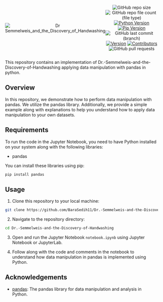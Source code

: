 <div style="display:flex; justify-content: center; align-items: center ; height" 100vh" align=center>

![Dr Semmelweis_and_the_Discovery_of_Handwashing](https://github.com/BaraSedih11/Dr.-Semmelweis-and-the-Discovery-of-Handwashing/assets/98843912/ede89ae4-c90f-471a-b4fe-dc5ac0a798df)

   ![GitHub repo size](https://img.shields.io/github/repo-size/BaraSedih11/Dr.-Semmelweis-and-the-Discovery-of-Handwashing) ![GitHub repo file count (file type)](https://img.shields.io/github/directory-file-count/BaraSedih11/Dr.-Semmelweis-and-the-Discovery-of-Handwashing) [![Python Version](https://img.shields.io/badge/python-3.8-blue)](https://www.python.org/downloads/release/python-380/)
[![Pip Version](https://img.shields.io/badge/pip-21.0-orange)](https://pypi.org/project/pip/21.0/)
 ![GitHub last commit (branch)](https://img.shields.io/github/last-commit/BaraSedih11/Dr.-Semmelweis-and-the-Discovery-of-Handwashing/main)
[![Version](https://img.shields.io/badge/version-v1.0.0-blue)](https://github.com/BaraSedih/Titanic-Survival-Model/releases/tag/v1.0.0)
[![Contributors](https://img.shields.io/github/contributors/BaraSedih11/Dr.-Semmelweis-and-the-Discovery-of-Handwashing)](https://github.com/BaraSedih11/Dr.-Semmelweis-and-the-Discovery-of-Handwashing/graphs/contributors)
![GitHub pull requests](https://img.shields.io/github/issues-pr-raw/BaraSedih11/Dr.-Semmelweis-and-the-Discovery-of-Handwashing)
<!-- ![GitHub issues](https://img.shields.io/github/issues-raw/BaraSedih11/Bookstore)  -->
</div>


This repository contains an implementation of Dr.-Semmelweis-and-the-Discovery-of-Handwashing applying data manipulation with pandas in python.

## Overview

In this repository, we demonstrate how to perform data manipulation with pandas. We utilize the pandas library. Additionally, we provide a simple example along with explanations to help you understand how to apply data manipulation to your own datasets.

## Requirements

To run the code in the Jupyter Notebook, you need to have Python installed on your system along with the following libraries:

- pandas

You can install these libraries using pip:

```bash
pip install pandas 

```

## Usage

1. Clone this repository to your local machine:

```bash
git clone https://github.com/BaraSedih11/Dr.-Semmelweis-and-the-Discovery-of-Handwashing.git
```

2. Navigate to the repository directory:

```bash
cd Dr.-Semmelweis-and-the-Discovery-of-Handwashing
```

3. Open and run the Jupyter Notebook `notebook.ipynb` using Jupyter Notebook or JupyterLab.

4. Follow along with the code and comments in the notebook to understand how data manipulation in pandas is implemented using Python.


## Acknowledgements

- [pandas](https://pandas.pydata.org/): The pandas library for data manipulation and analysis in Python.
